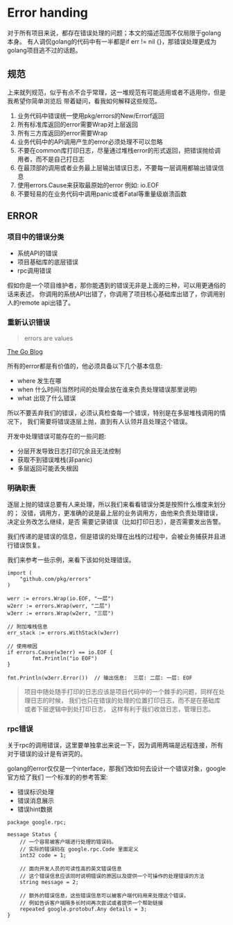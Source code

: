 # Error handing
对于所有项目来说，都存在错误处理的问题；本文的描述范围不仅局限于golang本身。
有人调侃golang的代码中有一半都是if err != nil {}，那错误处理更成为golang项目逃不过的话题。

## 规范
上来就列规范，似乎有点不合乎常理，这一堆规范有可能适用或者不适用你，但是我希望你简单浏览后
带着疑问，看我如何解释这些规范。

1. 业务代码中错误统一使用pkg/errors的New/Errorf返回
2. 所有标准库返回的error需要Wrap对上层返回
3. 所有三方库返回的error需要Wrap
4. 业务代码中的API调用产生的error必须处理不可以忽略
5. 不要在common库打印日志，尽量通过堆栈error的形式返回，把错误抛给调用者，而不是自己打日志
6. 在最顶部的调用或者业务最上层输出错误日志，不要每一层调用都输出错误信息
7. 使用errors.Cause来获取最原始的error 例如: io.EOF
8. 不要轻易的在业务代码中调用panic或者Fatal等重量级崩溃函数

## ERROR
### 项目中的错误分类
- 系统API的错误
- 项目基础库的底层错误
- rpc调用错误

假如你是一个项目维护者，那你能遇到的错误无非是上面的三种，可以用更通俗的话来表述，
你调用的系统API出错了，你调用了项目核心基础库出错了，你调用别人的remote api出错了。

### 重新认识错误
> errors are values

[The Go Blog](https://blog.golang.org/errors-are-values)

所有的error都是有价值的，他必须具备以下几个基本信息:
- where 发生在哪
- when 什么时间(当然时间的处理会放在谁来负责处理错误那里说明)
- what 出现了什么错误

所以不要丢弃我们的错误，必须认真检查每一个错误，特别是在多层堆栈调用的情况下，
我们需要将错误逐层上抛，直到有人认领并且处理这个错误。

开发中处理错误可能存在的一些问题:
- 分层开发导致日志打印冗余且无法控制
- 获取不到错误堆栈(非panic)
- 多层返回可能丢失根因

### 明确职责
逐层上抛的错误总要有人来处理，所以我们来看看错误分类是按照什么维度来划分的；
没错，调用方，更准确的说是最上层的业务调用方，由他来负责处理错误，决定业务改怎么继续，是否
需要记录错误（比如打印日志），是否需要发出告警。

我们传递的是错误的信息，但是错误的处理在出栈的过程中，会被业务捕获并且进行错误恢复。

我们来参考一些示例，来看下该如何处理错误。

```
import (
    "github.com/pkg/errors"
)

werr := errors.Wrap(io.EOF, "一层")
w2err := errors.Wrap(werr, "二层")
w3err := errors.Wrap(w2err, "三层")

// 附加堆栈信息
err_stack := errors.WithStack(w3err)

// 使用根因
if errors.Cause(w3err) == io.EOF {
        fmt.Println("io EOF")
}

fmt.Println(w3err.Error())  // 输出信息:  三层: 二层: 一层: EOF
```

> 项目中随处随手打印的日志应该是项目代码中的一个棘手的问题，同样在处理日志的时候，
> 我们也只在错误的处理的位置打印日志，而不是在基础库或者下层逻辑中到处打印日志，
> 这样有利于我们收敛日志，管理日志。

### rpc错误
关于rpc的调用错误，这里要单独拿出来说一下，因为调用两端是远程连接，所有对于错误的设计是有讲究的。

golang的error仅仅是一个interface，那我们改如何去设计一个错误对象，google官方给了我们
一个标准的的参考答案:

- 错误标识处理
- 错误消息展示
- 错误hint数据

```
package google.rpc;

message Status {
    // 一个容易被客户端进行处理的错误码。
    // 实际的错误码在 google.rpc.Code 里面定义
    int32 code = 1;

    // 面向开发人员的可读性高的英文错误信息
    // 这个错误信息应该同时说明错误的原因以及提供一个可操作的处理错误的方法
    string message = 2;

    // 额外的错误信息，这些错误信息可以被客户端代码用来处理这个错误，
    // 例如告诉客户端隔多长时间再次尝试或者提供一个帮助链接
    repeated google.protobuf.Any details = 3;
}
```
